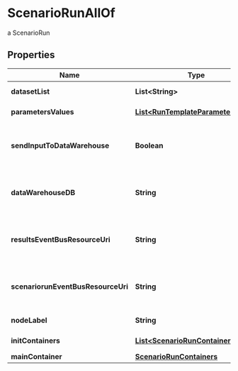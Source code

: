 

# ScenarioRunAllOf

a ScenarioRun

## Properties

Name | Type | Description | Notes
------------ | ------------- | ------------- | -------------
**datasetList** | **List&lt;String&gt;** | the list of Dataset Id associated to this Analysis |  [optional] [readonly]
**parametersValues** | [**List&lt;RunTemplateParameterValue&gt;**](RunTemplateParameterValue.md) | the list of Run Template parameters values |  [optional] [readonly]
**sendInputToDataWarehouse** | **Boolean** | whether or not the Dataset values and the input parameters values are send to the DataWarehouse prior to ScenarioRun Run |  [optional] [readonly]
**dataWarehouseDB** | **String** | the DataWarehouse database name to send data if sendInputToDataWarehouse is set |  [optional]
**resultsEventBusResourceUri** | **String** | the event bus which receive Workspace ScenarioRun results messages. Message won&#39;t be send if this is not set |  [optional]
**scenariorunEventBusResourceUri** | **String** | the event bus which receive Workspace ScenarioRun events messages. Message won&#39;t be send if this is not set |  [optional]
**nodeLabel** | **String** | the node label request |  [optional] [readonly]
**initContainers** | [**List&lt;ScenarioRunContainers&gt;**](ScenarioRunContainers.md) | the list of init containers |  [optional] [readonly]
**mainContainer** | [**ScenarioRunContainers**](ScenarioRunContainers.md) |  |  [optional]



